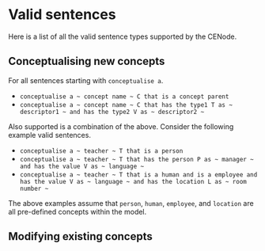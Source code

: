 # Valid sentences

Here is a list of all the valid sentence types supported by the CENode.

## Conceptualising new concepts

For all sentences starting with `conceptualise a`.

* `conceptualise a ~ concept name ~ C that is a concept parent`
* `conceptualise a ~ concept name ~ C that has the type1 T as ~ descriptor1 ~ and has the type2 V as ~ descriptor2 ~`

Also supported is a combination of the above. Consider the following example valid sentences.

* `conceptualise a ~ teacher ~ T that is a person`
* `conceptualise a ~ teacher ~ T that has the person P as ~ manager ~ and has the value V as ~ language ~`
* `conceptualise a ~ teacher ~ T that is a human and is a employee and has the value V as ~ language ~ and has the location L as ~ room number ~`

The above examples assume that `person`, `human`, `employee`, and `location` are all pre-defined concepts within the model.

## Modifying existing concepts


